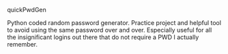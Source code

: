 quickPwdGen

Python coded random password generator. Practice project and helpful tool to avoid using the same password over and over. Especially useful for all the insignificant logins out there that do not require a PWD I actually remember.
